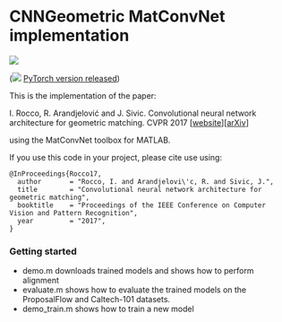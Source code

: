 # CNNGeometric MatConvNet implementation

![](http://www.di.ens.fr/willow/research/cnngeometric/images/teaser.png)

(![](http://www.di.ens.fr/willow/research/cnngeometric/images/new.gif) [PyTorch version released](https://github.com/ignacio-rocco/cnngeometric_pytorch))

This is the implementation of the paper: 

I. Rocco, R. Arandjelović and J. Sivic. Convolutional neural network architecture for geometric matching. CVPR 2017 [[website](http://www.di.ens.fr/willow/research/cnngeometric/)][[arXiv](https://arxiv.org/abs/1703.05593)]

using the MatConvNet toolbox for MATLAB.

If you use this code in your project, please cite use using:
````
@InProceedings{Rocco17,
  author       = "Rocco, I. and Arandjelovi\'c, R. and Sivic, J.",
  title        = "Convolutional neural network architecture for geometric matching",
  booktitle    = "Proceedings of the IEEE Conference on Computer Vision and Pattern Recognition",
  year         = "2017",
}
````

### Getting started ###
  - demo.m downloads trained models and shows how to perform alignment
  - evaluate.m shows how to evaluate the trained models on the ProposalFlow and Caltech-101 datasets.
  - demo_train.m shows how to train a new model
